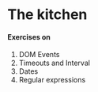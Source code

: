 # The kitchen

#### Exercises on 

1. DOM Events
2. Timeouts and Interval
3. Dates
4. Regular expressions
